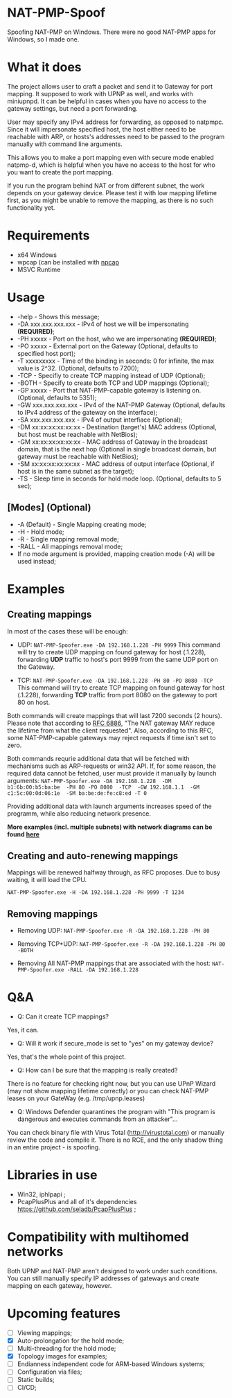 # NAT-PMP-Spoof
Spoofing NAT-PMP on Windows. There were no good NAT-PMP apps for Windows, so I made one.

# What it does
The project allows user to craft a packet and send it to Gateway for port mapping. It supposed to work with UPNP as well, and works with miniupnpd. It can be helpful in cases when you have no access to the gateway settings, but need a port forwarding.

User may specify any IPv4 address for forwarding, as opposed to natpmpc. Since it will impersonate specified host, the host either need to be reachable with ARP, or hosts's addresses need to be passed to the program manually with command line arguments.

This allows you to make a port mapping even with secure mode enabled natpmp-d, which is helpful when you have no access to the host for who you want to create the port mapping. 

If you run the program behind NAT or from different subnet, the work depends on your gateway device. Please test it with low mapping lifetime first, as you might be unable to remove the mapping, as there is no such functionality yet.

# Requirements
* x64 Windows
* wpcap (can be installed with [npcap](https://npcap.com/)
* MSVC Runtime

# Usage
* -help  - Shows this message;
* -DA xxx.xxx.xxx.xxx  - IPv4 of host we will be impersonating **(REQUIRED)**;
* -PH xxxxx  -  Port on the host, who we are impersonating **(REQUIRED)**;
* -PO xxxxx  - External port on the Gateway (Optional, defaults to specified host port);
* -T xxxxxxxxx  - Time of the binding in seconds: 0 for infinite, the max value is 2^32. (Optional, defaults to 7200);
* -TCP  - Specifiy to create TCP mapping instead of UDP (Optional);
* -BOTH  - Specify to create both TCP and UDP mappings (Optional);
* -GP xxxxx  - Port that NAT-PMP-capable gateway is listening on. (Optional, defaults to 5351);
* -GW xxx.xxx.xxx.xxx  - IPv4 of the NAT-PMP Gateway (Optional, defaults to IPv4 address of the gateway on the interface);
* -SA xxx.xxx.xxx.xxx  - IPv4 of output interfiace (Optional);
* -DM xx:xx:xx:xx:xx:xx  - Destination (target's) MAC address (Optional, but host must be reachable with NetBios);
* -GM xx:xx:xx:xx:xx:xx  - MAC address of Gateway in the broadcast domain, that is the next hop (Optional in single broadcast domain, but gateway must be reachable with NetBios);
* -SM xx:xx:xx:xx:xx:xx - MAC address of output interface (Optional, if host is in the same subnet as the target);
* -TS  - Sleep time in seconds for hold mode loop. (Optional, defaults to 5 sec);
## [Modes] (Optional)
* -A (Default)  - Single Mapping creating mode;
* -H  - Hold mode;
* -R  - Single mapping removal mode;
* -RALL  - All mappings removal mode;
* If no mode argument is provided, mapping creation mode (-A) will be used instead;

# Examples

## Creating mappings
In most of the cases these will be enough:
* UDP:
`NAT-PMP-Spoofer.exe -DA 192.168.1.228 -PH 9999`
This command will try to create UDP mapping on found gateway for host (.1.228), forwarding **UDP** traffic to host's port 9999 from the same UDP port on the Gateway. 

* TCP:
`NAT-PMP-Spoofer.exe -DA 192.168.1.228 -PH 80 -PO 8080 -TCP`
This command will try to create TCP mapping on found gateway for host (.1.228), forwarding **TCP** traffic from port 8080 on the gateway to port 80 on host. 

Both commands will create mappings that will last 7200 seconds (2 hours). Please note that according to [RFC 6886](https://datatracker.ietf.org/doc/html/rfc6886/), "The NAT gateway MAY reduce the lifetime from what the client requested". Also, according to this RFC, some NAT-PMP-capable gateways may reject requests if time isn't set to zero.

Both commands requrie additional data that will be fetched with mechanisms such as ARP-requests or win32 API. 
If, for some reason, the required data cannot be fetched, user must provide it manually by launch arguments:
`NAT-PMP-Spoofer.exe -DA 192.168.1.228  -DM b1:6b:00:b5:ba:be  -PH 80 -PO 8080  -TCP  -GW 192.168.1.1  -GM c1:5c:00:0d:06:1e  -SM ba:be:de:fe:c8:ed -T 0`

Providing additional data with launch arguments increases speed of the programm, while also reducing network presence.

**More examples (incl. multiple subnets) with network diagrams can be found [here](https://github.com/easymoney322/NAT-PMP-Spoof/wiki/Examples-with-network-diagrams)**

## Creating and auto-renewing mappings
Mappings will be renewed halfway through, as RFC proposes. Due to busy waiting, it will load the CPU.

`NAT-PMP-Spoofer.exe -H -DA 192.168.1.228 -PH 9999 -T 1234`

## Removing mappings
* Removing UDP:
`NAT-PMP-Spoofer.exe -R -DA 192.168.1.228 -PH 80`

* Removing TCP+UDP:
`NAT-PMP-Spoofer.exe -R -DA 192.168.1.228 -PH 80 -BOTH`

* Removing All NAT-PMP mappings that are associated with the host:
`NAT-PMP-Spoofer.exe -RALL -DA 192.168.1.228`


# Q&A
* Q: Can it create TCP mappings? 

Yes, it can.
* Q: Will it work if secure_mode is set to "yes" on my gateway device?

Yes, that's the whole point of this project.
* Q: How can I be sure that the mapping is really created?

There is no feature for checking right now, but you can use UPnP Wizard (may not show mapping lifetime correctly) or you can check NAT-PMP leases on your GateWay (e.g. /tmp/upnp.leases)

* Q: Windows Defender quarantines the program with "This program is dangerous and executes commands from an attacker"...

You can check binary file with Virus Total (http://virustotal.com) or manually review the code and compile it. There is no RCE, and the only shadow thing in an entire project - is spoofing.

# Libraries in use
* Win32, iphlpapi ;
* PcapPlusPlus and all of it's dependencies https://github.com/seladb/PcapPlusPlus ;

# Compatibility with multihomed networks
Both UPNP and NAT-PMP aren't designed to work under such conditions. You can still manually specify IP addresses of gateways and create mapping on each gateway, however.

# Upcoming features
- [ ] Viewing mappings;
- [X] Auto-prolongation for the hold mode;
- [ ] Multi-threading for the hold mode;
- [X] Topology images for examples;
- [ ] Endianness independent code for ARM-based Windows systems;
- [ ] Configuration via files;
- [ ] Static builds;
- [ ] CI/CD;
